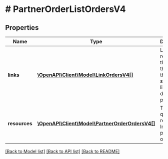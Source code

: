 # # PartnerOrderListOrdersV4

## Properties

Name | Type | Description | Notes
------------ | ------------- | ------------- | -------------
**links** | [**\OpenAPI\Client\Model\LinkOrdersV4[]**](LinkOrdersV4.md) | Links related to the list. E.g. the link to the successive list used during paging. | [optional]
**resources** | [**\OpenAPI\Client\Model\PartnerOrderOrdersV4[]**](PartnerOrderOrdersV4.md) | The list of queried resources. In this case partner orders. | [optional]

[[Back to Model list]](../../README.md#models) [[Back to API list]](../../README.md#endpoints) [[Back to README]](../../README.md)
